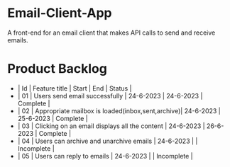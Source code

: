 # Email-Client-App
A front-end for an email client that makes API calls to send and receive emails.



# Product Backlog

- | Id | Feature title                                    | Start     |    End    |   Status    |
- | 01 | Users send email successfully                    | 24-6-2023 | 24-6-2023 |  Complete   |
- | 02 | Appropriate mailbox is loaded(inbox,sent,archive)| 24-6-2023 | 25-6-2023 |  Complete   |
- | 03 | Clicking on an email displays all the content    | 24-6-2023 | 26-6-2023 |  Complete   |
- | 04 | Users can archive and unarchive emails           | 24-6-2023 |           |  Incomplete |
- | 05 | Users can reply to emails                        | 24-6-2023 |           |  Incomplete |